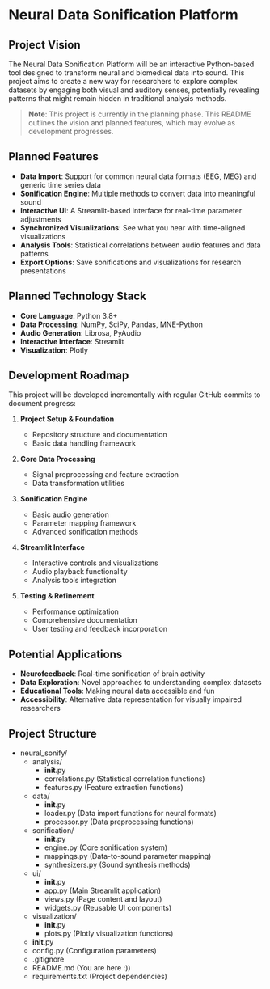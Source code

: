 # Neural Data Sonification Platform

## Project Vision

The Neural Data Sonification Platform will be an interactive Python-based tool designed to transform neural and biomedical data into sound. This project aims to create a new way for researchers to explore complex datasets by engaging both visual and auditory senses, potentially revealing patterns that might remain hidden in traditional analysis methods.

> **Note**: This project is currently in the planning phase. This README outlines the vision and planned features, which may evolve as development progresses.

## Planned Features

- **Data Import**: Support for common neural data formats (EEG, MEG) and generic time series data
- **Sonification Engine**: Multiple methods to convert data into meaningful sound
- **Interactive UI**: A Streamlit-based interface for real-time parameter adjustments
- **Synchronized Visualizations**: See what you hear with time-aligned visualizations
- **Analysis Tools**: Statistical correlations between audio features and data patterns
- **Export Options**: Save sonifications and visualizations for research presentations

## Planned Technology Stack

- **Core Language**: Python 3.8+
- **Data Processing**: NumPy, SciPy, Pandas, MNE-Python
- **Audio Generation**: Librosa, PyAudio
- **Interactive Interface**: Streamlit
- **Visualization**: Plotly

## Development Roadmap

This project will be developed incrementally with regular GitHub commits to document progress:

1. **Project Setup & Foundation**
   - Repository structure and documentation
   - Basic data handling framework

2. **Core Data Processing**
   - Signal preprocessing and feature extraction
   - Data transformation utilities

3. **Sonification Engine**
   - Basic audio generation
   - Parameter mapping framework
   - Advanced sonification methods

4. **Streamlit Interface**
   - Interactive controls and visualizations
   - Audio playback functionality
   - Analysis tools integration

5. **Testing & Refinement**
   - Performance optimization
   - Comprehensive documentation
   - User testing and feedback incorporation

## Potential Applications

- **Neurofeedback**: Real-time sonification of brain activity
- **Data Exploration**: Novel approaches to understanding complex datasets
- **Educational Tools**: Making neural data accessible and fun
- **Accessibility**: Alternative data representation for visually impaired researchers

## Project Structure

* neural_sonify/
  * analysis/
    * __init__.py
    * correlations.py (Statistical correlation functions)
    * features.py (Feature extraction functions)
  * data/
    * __init__.py
    * loader.py (Data import functions for neural formats)
    * processor.py (Data preprocessing functions)
  * sonification/
    * __init__.py
    * engine.py (Core sonification system)
    * mappings.py (Data-to-sound parameter mapping)
    * synthesizers.py (Sound synthesis methods)
  * ui/
    * __init__.py
    * app.py (Main Streamlit application)
    * views.py (Page content and layout)
    * widgets.py (Reusable UI components)
  * visualization/
    * __init__.py
    * plots.py (Plotly visualization functions)
  * __init__.py 
  * config.py (Configuration parameters)
  * .gitignore 
  * README.md (You are here :))
  * requirements.txt (Project dependencies)